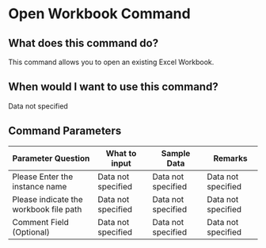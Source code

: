 <!--TITLE: Open Workbook Command -->
<!-- SUBTITLE: a command in the Excel Commands group -->
# Open Workbook Command


## What does this command do?
This command allows you to open an existing Excel Workbook.


## When would I want to use this command?
Data not specified


## Command Parameters
| Parameter Question   	| What to input  	|  Sample Data 	| Remarks  	|
| ---                    | ---               | ---           | ---       |
|Please Enter the instance name|Data not specified|Data not specified|Data not specified|
|Please indicate the workbook file path|Data not specified|Data not specified|Data not specified|
|Comment Field (Optional)|Data not specified|Data not specified|Data not specified|


